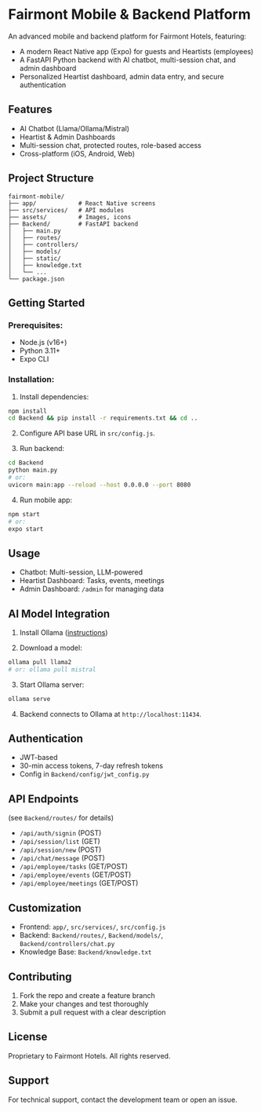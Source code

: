 # Fairmont Mobile & Backend Platform

An advanced mobile and backend platform for Fairmont Hotels, featuring:

- A modern React Native app (Expo) for guests and Heartists (employees)
- A FastAPI Python backend with AI chatbot, multi-session chat, and admin dashboard
- Personalized Heartist dashboard, admin data entry, and secure authentication

## Features

- AI Chatbot (Llama/Ollama/Mistral)
- Heartist & Admin Dashboards
- Multi-session chat, protected routes, role-based access
- Cross-platform (iOS, Android, Web)

## Project Structure
```
fairmont-mobile/
├── app/            # React Native screens
├── src/services/   # API modules
├── assets/         # Images, icons
├── Backend/        # FastAPI backend
│   ├── main.py
│   ├── routes/
│   ├── controllers/
│   ├── models/
│   ├── static/
│   ├── knowledge.txt
│   └── ...
└── package.json
```

## Getting Started

### Prerequisites:

- Node.js (v16+)
- Python 3.11+
- Expo CLI

### Installation:

1. Install dependencies:
```bash
npm install
cd Backend && pip install -r requirements.txt && cd ..
```

2. Configure API base URL in `src/config.js`.

3. Run backend:
```bash
cd Backend
python main.py
# or:
uvicorn main:app --reload --host 0.0.0.0 --port 8080
```

4. Run mobile app:
```bash
npm start
# or:
expo start
```

## Usage

- Chatbot: Multi-session, LLM-powered
- Heartist Dashboard: Tasks, events, meetings
- Admin Dashboard: `/admin` for managing data

## AI Model Integration

1. Install Ollama ([instructions](https://ollama.com/download))

2. Download a model:
```bash
ollama pull llama2
# or: ollama pull mistral
```

3. Start Ollama server:
```bash
ollama serve
```

4. Backend connects to Ollama at `http://localhost:11434`.

## Authentication

- JWT-based
- 30-min access tokens, 7-day refresh tokens
- Config in `Backend/config/jwt_config.py`

## API Endpoints

(see `Backend/routes/` for details)

- `/api/auth/signin` (POST)
- `/api/session/list` (GET)
- `/api/session/new` (POST)
- `/api/chat/message` (POST)
- `/api/employee/tasks` (GET/POST)
- `/api/employee/events` (GET/POST)
- `/api/employee/meetings` (GET/POST)

## Customization

- Frontend: `app/`, `src/services/`, `src/config.js`
- Backend: `Backend/routes/`, `Backend/models/`, `Backend/controllers/chat.py`
- Knowledge Base: `Backend/knowledge.txt`

## Contributing

1. Fork the repo and create a feature branch
2. Make your changes and test thoroughly
3. Submit a pull request with a clear description

## License

Proprietary to Fairmont Hotels. All rights reserved.

## Support

For technical support, contact the development team or open an issue.